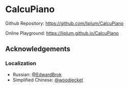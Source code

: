 # CalcuPiano

Github Repository: https://github.com/liplum/CalcuPiano

Online Playground: https://liplum.github.io/CalcuPiano

## Acknowledgements

### Localization

- Russian: [@EdwardBrok](https://github.com/EdwardBrok)
- Simplified Chinese: [@woodjecket](https://github.com/woodjecket)
